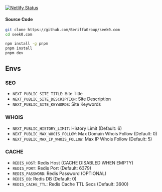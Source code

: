 [![Netlify Status](https://api.netlify.com/api/v1/badges/e050fae3-3e92-4f63-9a54-725525d0b2d1/deploy-status)](https://app.netlify.com/sites/seek0/deploys)



#### Source Code
```bash
git clone https://github.com/BeriffaGroup/seek0.com
cd seek0.com

npm install -g pnpm
pnpm install
pnpm dev
```

## Envs

### SEO
- `NEXT_PUBLIC_SITE_TITLE`: Site Title
- `NEXT_PUBLIC_SITE_DESCRIPTION`: Site Description
- `NEXT_PUBLIC_SITE_KEYWORDS`: Site Keywords

### WHOIS
- `NEXT_PUBLIC_HISTORY_LIMIT`: History Limit (Default: 6)
- `NEXT_PUBLIC_MAX_WHOIS_FOLLOW`: Max Domain Whois Follow (Default: 0)
- `NEXT_PUBLIC_MAX_IP_WHOIS_FOLLOW`: Max IP Whois Follow (Default: 5)

### CACHE
- `REDIS_HOST`: Redis Host (CACHE DISABLED WHEN EMPTY)
- `REDIS_PORT`: Redis Port (Default: 6379)
- `REDIS_PASSWORD`: Redis Password (OPTIONAL)
- `REDIS_DB`: Redis DB (Default: 0)
- `REDIS_CACHE_TTL`: Redis Cache TTL Secs (Default: 3600)

